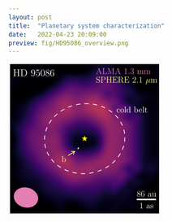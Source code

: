```yaml
---
layout: post
title:  "Planetary system characterization"
date:   2022-04-23 20:09:00
preview: fig/HD95086_overview.png
---
```


<img src="HD95086_overview.png" width="300" height="300">
